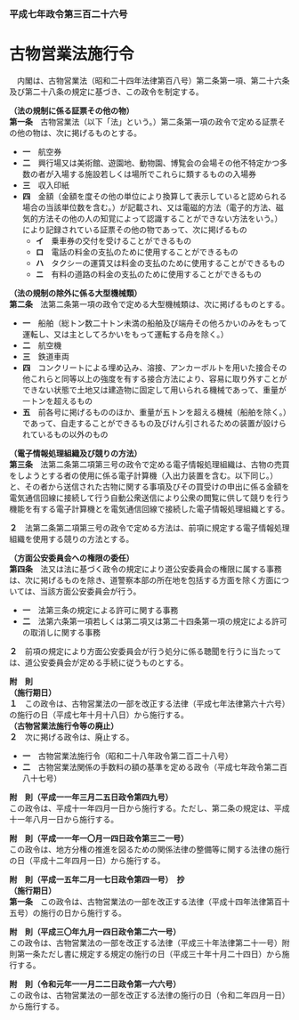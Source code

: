 ### 平成七年政令第三百二十六号  
# 古物営業法施行令  
　内閣は、古物営業法（昭和二十四年法律第百八号）第二条第一項、第二十六条及び第二十八条の規定に基づき、この政令を制定する。  
  
**（法の規制に係る証票その他の物）**  
**第一条**　古物営業法（以下「法」という。）第二条第一項の政令で定める証票その他の物は、次に掲げるものとする。  
* **一**　航空券  
* **二**　興行場又は美術館、遊園地、動物園、博覧会の会場その他不特定かつ多数の者が入場する施設若しくは場所でこれらに類するものの入場券  
* **三**　収入印紙  
* **四**　金額（金額を度その他の単位により換算して表示していると認められる場合の当該単位数を含む。）が記載され、又は電磁的方法（電子的方法、磁気的方法その他の人の知覚によって認識することができない方法をいう。）により記録されている証票その他の物であって、次に掲げるもの  
	* **イ**　乗車券の交付を受けることができるもの  
	* **ロ**　電話の料金の支払のために使用することができるもの  
	* **ハ**　タクシーの運賃又は料金の支払のために使用することができるもの  
	* **ニ**　有料の道路の料金の支払のために使用することができるもの  
  
**（法の規制の除外に係る大型機械類）**  
**第二条**　法第二条第一項の政令で定める大型機械類は、次に掲げるものとする。  
* **一**　船舶（総トン数二十トン未満の船舶及び端舟その他ろかいのみをもって運転し、又は主としてろかいをもって運転する舟を除く。）  
* **二**　航空機  
* **三**　鉄道車両  
* **四**　コンクリートによる埋め込み、溶接、アンカーボルトを用いた接合その他これらと同等以上の強度を有する接合方法により、容易に取り外すことができない状態で土地又は建造物に固定して用いられる機械であって、重量が一トンを超えるもの  
* **五**　前各号に掲げるもののほか、重量が五トンを超える機械（船舶を除く。）であって、自走することができるもの及びけん引されるための装置が設けられているもの以外のもの  
  
**（電子情報処理組織及び競りの方法）**  
**第三条**　法第二条第二項第三号の政令で定める電子情報処理組織は、古物の売買をしようとする者の使用に係る電子計算機（入出力装置を含む。以下同じ。）と、その者から送信された古物に関する事項及びその買受けの申出に係る金額を電気通信回線に接続して行う自動公衆送信により公衆の閲覧に供して競りを行う機能を有する電子計算機とを電気通信回線で接続した電子情報処理組織とする。  
  
**２**　法第二条第二項第三号の政令で定める方法は、前項に規定する電子情報処理組織を使用する競りの方法とする。  
  
**（方面公安委員会への権限の委任）**  
**第四条**　法又は法に基づく政令の規定により道公安委員会の権限に属する事務は、次に掲げるものを除き、道警察本部の所在地を包括する方面を除く方面については、当該方面公安委員会が行う。  
* **一**　法第三条の規定による許可に関する事務  
* **二**　法第六条第一項若しくは第二項又は第二十四条第一項の規定による許可の取消しに関する事務  
  
**２**　前項の規定により方面公安委員会が行う処分に係る聴聞を行うに当たっては、道公安委員会が定める手続に従うものとする。  
  
**附　則**  
**（施行期日）**  
**１**　この政令は、古物営業法の一部を改正する法律（平成七年法律第六十六号）の施行の日（平成七年十月十八日）から施行する。  
**（古物営業法施行令等の廃止）**  
**２**　次に掲げる政令は、廃止する。  
* **一**　古物営業法施行令（昭和二十八年政令第二百二十八号）  
* **二**　古物営業法関係の手数料の額の基準を定める政令（平成七年政令第二百八十七号）  
  
**附　則（平成一一年三月二五日政令第四九号）**  
この政令は、平成十一年四月一日から施行する。ただし、第二条の規定は、平成十一年八月一日から施行する。  
  
**附　則（平成一一年一〇月一四日政令第三二一号）**  
この政令は、地方分権の推進を図るための関係法律の整備等に関する法律の施行の日（平成十二年四月一日）から施行する。  
  
**附　則（平成一五年二月一七日政令第四一号）　抄**  
**（施行期日）**  
**第一条**　この政令は、古物営業法の一部を改正する法律（平成十四年法律第百十五号）の施行の日から施行する。  
  
**附　則（平成三〇年九月一四日政令第二六一号）**  
この政令は、古物営業法の一部を改正する法律（平成三十年法律第二十一号）附則第一条ただし書に規定する規定の施行の日（平成三十年十月二十四日）から施行する。  
  
**附　則（令和元年一一月二二日政令第一六六号）**  
この政令は、古物営業法の一部を改正する法律の施行の日（令和二年四月一日）から施行する。  
  
